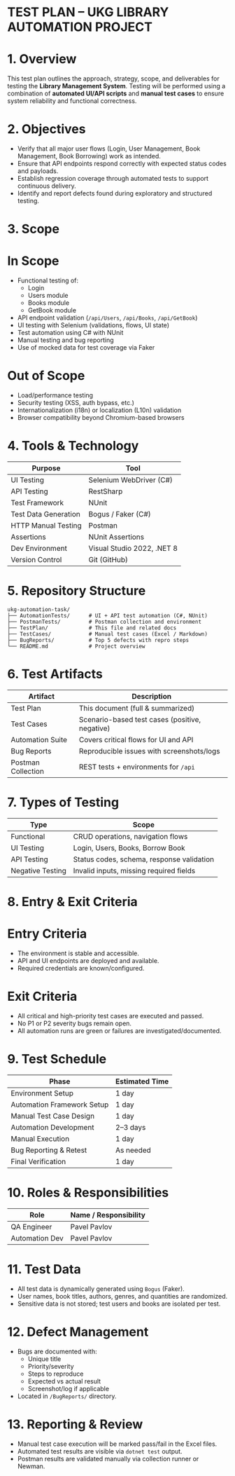 # TEST PLAN – UKG LIBRARY AUTOMATION PROJECT

# 1. Overview
This test plan outlines the approach, strategy, scope, and deliverables for testing the **Library Management System**. Testing will be performed using a combination of **automated UI/API scripts** and **manual test cases** to ensure system reliability and functional correctness.

# 2. Objectives
- Verify that all major user flows (Login, User Management, Book Management, Book Borrowing) work as intended.
- Ensure that API endpoints respond correctly with expected status codes and payloads.
- Establish regression coverage through automated tests to support continuous delivery.
- Identify and report defects found during exploratory and structured testing.

# 3. Scope

# In Scope
- Functional testing of:
  - Login
  - Users module
  - Books module
  - GetBook module
- API endpoint validation (`/api/Users`, `/api/Books`, `/api/GetBook`)
- UI testing with Selenium (validations, flows, UI state)
- Test automation using C# with NUnit
- Manual testing and bug reporting
- Use of mocked data for test coverage via Faker

# Out of Scope
- Load/performance testing
- Security testing (XSS, auth bypass, etc.)
- Internationalization (i18n) or localization (L10n) validation
- Browser compatibility beyond Chromium-based browsers

# 4. Tools & Technology

| Purpose              | Tool                     |
|----------------------|--------------------------|
| UI Testing           | Selenium WebDriver (C#)  |
| API Testing          | RestSharp                |
| Test Framework       | NUnit                    |
| Test Data Generation | Bogus / Faker (C#)       |
| HTTP Manual Testing  | Postman                  |
| Assertions           | NUnit Assertions         |
| Dev Environment      | Visual Studio 2022, .NET 8 |
| Version Control      | Git (GitHub)             |

# 5. Repository Structure

```
ukg-automation-task/
├── AutomationTests/      # UI + API test automation (C#, NUnit)
├── PostmanTests/         # Postman collection and environment
├── TestPlan/             # This file and related docs
├── TestCases/            # Manual test cases (Excel / Markdown)
├── BugReports/           # Top 5 defects with repro steps
└── README.md             # Project overview
```

# 6. Test Artifacts

| Artifact           | Description                             |
|--------------------|------------------------------------------|
| Test Plan          | This document (full & summarized)        |
| Test Cases         | Scenario-based test cases (positive, negative) |
| Automation Suite   | Covers critical flows for UI and API     |
| Bug Reports        | Reproducible issues with screenshots/logs |
| Postman Collection | REST tests + environments for `/api`     |

# 7. Types of Testing

| Type            | Scope                                      |
|------------------|--------------------------------------------|
| Functional       | CRUD operations, navigation flows          |
| UI Testing       | Login, Users, Books, Borrow Book           |
| API Testing      | Status codes, schema, response validation  |
| Negative Testing | Invalid inputs, missing required fields    |

# 8. Entry & Exit Criteria

# Entry Criteria
- The environment is stable and accessible.
- API and UI endpoints are deployed and available.
- Required credentials are known/configured.

# Exit Criteria
- All critical and high-priority test cases are executed and passed.
- No P1 or P2 severity bugs remain open.
- All automation runs are green or failures are investigated/documented.

# 9. Test Schedule

| Phase                  | Estimated Time     |
|------------------------|--------------------|
| Environment Setup      | 1 day              |
| Automation Framework Setup | 1 day          |
| Manual Test Case Design| 1 day              |
| Automation Development | 2–3 days           |
| Manual Execution       | 1 day              |
| Bug Reporting & Retest | As needed          |
| Final Verification     | 1 day              |

# 10. Roles & Responsibilities

| Role           | Name / Responsibility         |
|----------------|-------------------------------|
| QA Engineer    | Pavel Pavlov                  |
| Automation Dev | Pavel Pavlov                  |

# 11. Test Data

- All test data is dynamically generated using `Bogus` (Faker).
- User names, book titles, authors, genres, and quantities are randomized.
- Sensitive data is not stored; test users and books are isolated per test.

# 12. Defect Management

- Bugs are documented with:
  - Unique title
  - Priority/severity
  - Steps to reproduce
  - Expected vs actual result
  - Screenshot/log if applicable
- Located in `/BugReports/` directory.

# 13. Reporting & Review

- Manual test case execution will be marked pass/fail in the Excel files.
- Automated test results are visible via `dotnet test` output.
- Postman results are validated manually via collection runner or Newman.